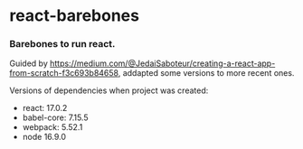 # react-barebones
### Barebones to run react. 
Guided by https://medium.com/@JedaiSaboteur/creating-a-react-app-from-scratch-f3c693b84658, addapted some versions to more recent ones.

Versions of dependencies when project was created:
- react: 17.0.2
- babel-core: 7.15.5
- webpack: 5.52.1
- node 16.9.0
